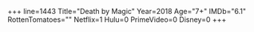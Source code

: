 +++
line=1443
Title="Death by Magic"
Year=2018
Age="7+"
IMDb="6.1"
RottenTomatoes=""
Netflix=1
Hulu=0
PrimeVideo=0
Disney=0
+++


